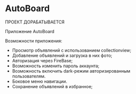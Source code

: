 # AutoBoard

ПРОЕКТ ДОРАБАТЫВАЕТСЯ

Приложение AutoBoard

Возможности приложения:

- Просмотр объявлений с использованием collectionview;
- Добавление объявлений и загрузка в них фото;
- Авторизация через FireBase;
- Возможность изменить пароль аккаунта;
- Возможность включить dark-режим авторизированным пользователям.
- Боковое меню навигации.
- Сохранение объявлений в избранное;

